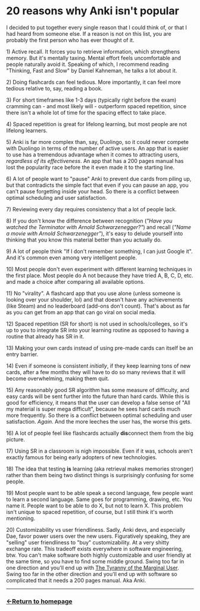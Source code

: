 # 20 reasons why Anki isn't popular

I decided to put together every single reason that I could think of, or that I had heard from someone else. If a reason is not on this list, you are probably the first person who has ever thought of it.

1​)​ Active recall. It forces you to retrieve information, which strengthens memory. But it's mentally taxing. Mental effort feels uncomfortable and people naturally avoid it. Speaking of which, I recommend reading "Thinking, Fast and Slow" by Daniel Kahneman, he talks a lot about it.

2)​ Doing flashcards can feel tedious. More importantly, it can feel more tedious relative to, say, reading a book.

3)​ For short timeframes like 1-3 days (typically right before the exam) cramming can - and most likely will - outperform spaced repetition, since there isn't a whole lot of time for the spacing effect to take place.

4)​ Spaced repetition is great for lifelong learning, but most people are not lifelong learners.

5)​ Anki is far more complex than, say, Duolingo, so it could never compete with Duolingo in terms of the number of active users. An app that is easier to use has a tremendous advantage when it comes to attracting users, *regardless of its effectiveness*. An app that has a 200 pages manual has lost the popularity race before the it even made it to the starting line.

6)​ A lot of people want to "pause" Anki to prevent due cards from piling up, but that contradicts the simple fact that even if you can pause an app, you can't pause forgetting inside your head. So there is a conflict between optimal scheduling and user satisfaction.

7)​ Reviewing every day requires consistency that a lot of people lack.

8)​ If you don't know the difference between recognition (*"Have you watched the Terminator with Arnold Schwarzenegger?"*) and recall (*"Name a movie with Arnold Schwarzenegger"*), it's easy to delude yourself into thinking that you know this material better than you actually do.

9)​ A lot of people think "If I don't remember something, I can just Google it". And it's common even among very intelligent people.

10)​ Most people don't even experiment with different learning techniques in the first place. Most people do A not because they have tried A, B, C, D, etc. and made a choice after comparing all available options.

11)​ No "virality". A flashcard app that you use alone (unless someone is looking over your shoulder, lol) and that doesn't have any achievements (like Steam) and no leaderboard (add-ons don't count). That's about as far as you can get from an app that can go viral on social media.

12)​ Spaced repetition (SR for short) is not used in schools/colleges, so it's up to you to integrate SR into your learning routine as opposed to having a routine that already has SR in it.

13)​ Making your own cards instead of using pre-made cards can itself be an entry barrier.

14)​ Even if someone is consistent *initially*, if they keep learning tons of new cards, after a few months they will have to do so many reviews that it will become overwhelming, making them quit.

15)​ Any reasonably good SR algorithm has some measure of difficulty, and easy cards will be sent further into the future than hard cards. While this is good for efficiency, it means that the user can develop a false sense of "All my material is super mega difficult", because he sees hard cards much more frequently. So there is a conflict between optimal scheduling and user satisfaction. *Again*. And the more leeches the user has, the worse this gets.

16)​ A lot of people feel like flashcards actually **dis**connect them from the big picture.

17)​ Using SR in a classroom is nigh impossible. Even if it was, schools aren't exactly famous for being early adopters of new technologies.

18)​ The idea that testing **is** learning (aka retrieval makes memories stronger) rather than them being two distinct things is surprisingly confusing for some people.

19)​ Most people want to be able speak a second language, few people want to learn a second language. Same goes for programming, drawing, etc. You name it. People want to be able to do X, but not to learn X. This problem isn't unique to spaced repetition, of course, but I still think it's worth mentioning.

20)​ Customizability vs user friendliness. Sadly, Anki devs, and especially Dae, favor power users over the new users. Figuratively speaking, they are "selling" user friendliness to "buy" customizability. At a very shitty exchange rate. This tradeoff exists everywhere in software engineering, btw. You can't make software both highly customizable and user friendly at the same time, so you have to find some middle ground. Swing too far in one direction and you'll end up with [The Tyranny of the Marginal User](https://nothinghuman.substack.com/p/the-tyranny-of-the-marginal-user). Swing too far in the other direction and you'll end up with software so complicated that it needs a 200 pages manual. Aka Anki.


___
### [←Return to homepage](https://expertium.github.io/)
